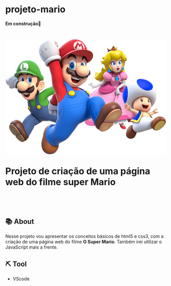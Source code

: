 # projeto-mario

**Em construção**🚧

<h1>
    <img src="./src/imagens/super-mario-chars.png">
    <p>Projeto de criação de uma página web do filme  super Mario</p><br>
</h1>

## 📚 About
   Nesse projeto vou apresentar os conceitos básicos de html5 e css3, com a criação de uma página web do filme **O Super Mario**. Também irei utilizar o JavaScript mais a frente.
   
   ## ⛏️ Tool

   - VScode


    